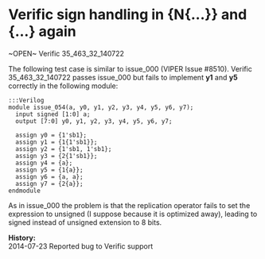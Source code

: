 
Verific sign handling in {N{...}} and {...} again
=================================================

~OPEN~ Verific 35_463_32_140722

The following test case is similar to issue_000 (VIPER Issue #8510).
Verific 35_463_32_140722 passes issue_000 but fails to implement
**y1** and **y5** correctly in the following module:

    :::Verilog
    module issue_054(a, y0, y1, y2, y3, y4, y5, y6, y7);
      input signed [1:0] a;
      output [7:0] y0, y1, y2, y3, y4, y5, y6, y7;
    
      assign y0 = {1'sb1};
      assign y1 = {1{1'sb1}};
      assign y2 = {1'sb1, 1'sb1};
      assign y3 = {2{1'sb1}};
      assign y4 = {a};
      assign y5 = {1{a}};
      assign y6 = {a, a};
      assign y7 = {2{a}};
    endmodule

As in issue_000 the problem is that the replication operator fails to set the
expression to unsigned (I suppose because it is optimized away), leading to
signed instead of unsigned extension to 8 bits.

**History:**  
2014-07-23 Reported bug to Verific support  

